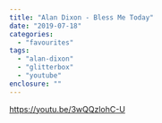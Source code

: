 ```yaml
---
title: "Alan Dixon - Bless Me Today"
date: "2019-07-18"
categories: 
  - "favourites"
tags: 
  - "alan-dixon"
  - "glitterbox"
  - "youtube"
enclosure: ""
---
```


https://youtu.be/3wQQzlohC-U
